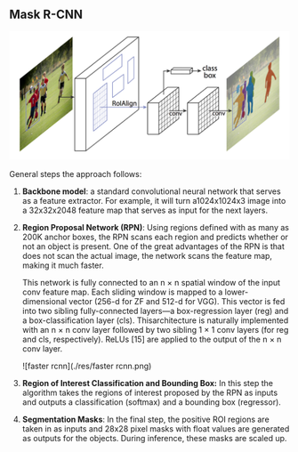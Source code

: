 ## Mask R-CNN



![maskrcnn](./res/maskrcnn.png)

General steps the approach follows:

1. **Backbone model**: a standard convolutional neural network that serves as a feature extractor. For example, it will turn a1024x1024x3 image into a 32x32x2048 feature map that serves as input for the next layers.

2. **Region Proposal Network (RPN)**: Using regions defined with as many as 200K anchor boxes, the RPN scans each region and predicts whether or not an object is present. One of the great advantages of the RPN is that does not scan the actual image, the network scans the feature map, making it much faster.

   

   This network is fully connected to an n × n spatial window of the input conv feature map. Each sliding window is mapped to a lower-dimensional vector (256-d for ZF and 512-d for VGG). This vector is fed into two sibling fully-connected layers—a box-regression layer (reg)
   and a box-classification layer (cls). Thisarchitecture is naturally implemented with an n × n conv layer followed by two sibling 1 × 1 conv layers (for reg and cls, respectively). ReLUs [15] are applied to the output of the n × n conv layer.

   ![faster rcnn](./res/faster rcnn.png)

3. **Region of Interest Classification and Bounding Box:** In this step the algorithm takes the regions of interest proposed by the RPN as inputs and outputs a classification (softmax) and a bounding box (regressor).

4. **Segmentation Masks**: In the final step, the positive ROI regions are taken in as inputs and 28x28 pixel masks with float values are generated as outputs for the objects. During inference, these masks are scaled up.